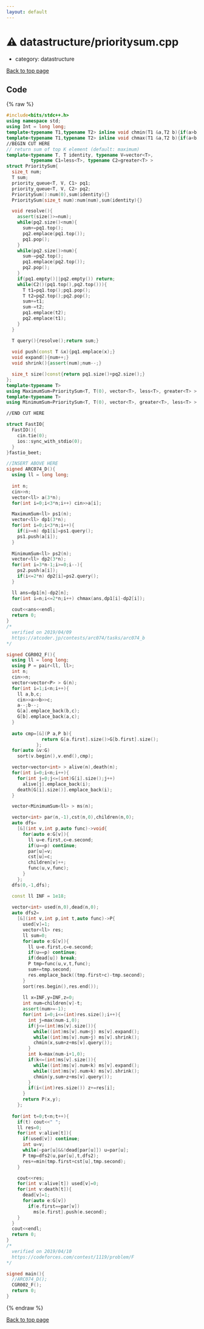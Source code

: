 ```yaml
---
layout: default
---
```


<!-- mathjax config similar to math.stackexchange -->
<script type="text/javascript" async
  src="https://cdnjs.cloudflare.com/ajax/libs/mathjax/2.7.5/MathJax.js?config=TeX-MML-AM_CHTML">
</script>
<script type="text/x-mathjax-config">
  MathJax.Hub.Config({
    TeX: { equationNumbers: { autoNumber: "AMS" }},
    tex2jax: {
      inlineMath: [ ['$','$'] ],
      processEscapes: true
    },
    "HTML-CSS": { matchFontHeight: false },
    displayAlign: "left",
    displayIndent: "2em"
  });
</script>

<script type="text/javascript" src="https://cdnjs.cloudflare.com/ajax/libs/jquery/3.4.1/jquery.min.js"></script>
<script src="https://cdn.jsdelivr.net/npm/jquery-balloon-js@1.1.2/jquery.balloon.min.js" integrity="sha256-ZEYs9VrgAeNuPvs15E39OsyOJaIkXEEt10fzxJ20+2I=" crossorigin="anonymous"></script>
<script type="text/javascript" src="../../assets/js/copy-button.js"></script>
<link rel="stylesheet" href="../../assets/css/copy-button.css" />


# :warning: datastructure/prioritysum.cpp
* category: datastructure


[Back to top page](../../index.html)



## Code
{% raw %}
```cpp
#include<bits/stdc++.h>
using namespace std;
using Int = long long;
template<typename T1,typename T2> inline void chmin(T1 &a,T2 b){if(a>b) a=b;}
template<typename T1,typename T2> inline void chmax(T1 &a,T2 b){if(a<b) a=b;}
//BEGIN CUT HERE
// return sum of top K element (default: maximum)
template<typename T, T identity, typename V=vector<T>,
         typename C1=less<T>, typename C2=greater<T> >
struct PrioritySum{
  size_t num;
  T sum;  
  priority_queue<T, V, C1> pq1;
  priority_queue<T, V, C2> pq2;
  PrioritySum():num(0),sum(identity){}
  PrioritySum(size_t num):num(num),sum(identity){}

  void resolve(){
    assert(size()>=num);
    while(pq2.size()<num){
      sum+=pq1.top();
      pq2.emplace(pq1.top());
      pq1.pop();
    }
    while(pq2.size()>num){
      sum-=pq2.top();
      pq1.emplace(pq2.top());
      pq2.pop();
    }
    if(pq1.empty()||pq2.empty()) return;
    while(C2()(pq1.top(),pq2.top())){
      T t1=pq1.top();pq1.pop();
      T t2=pq2.top();pq2.pop();
      sum+=t1;
      sum-=t2;
      pq1.emplace(t2);
      pq2.emplace(t1);
    }
  }

  T query(){resolve();return sum;}
  
  void push(const T &x){pq1.emplace(x);}
  void expand(){num++;}
  void shrink(){assert(num);num--;}

  size_t size()const{return pq1.size()+pq2.size();}
};
template<typename T>
using MaximumSum=PrioritySum<T, T(0), vector<T>, less<T>, greater<T> >;
template<typename T>
using MinimumSum=PrioritySum<T, T(0), vector<T>, greater<T>, less<T> >;

//END CUT HERE

struct FastIO{
  FastIO(){
    cin.tie(0);
    ios::sync_with_stdio(0);
  }
}fastio_beet;

//INSERT ABOVE HERE
signed ARC074_D(){
  using ll = long long;
  
  int n;
  cin>>n;
  vector<ll> a(3*n);
  for(int i=0;i<3*n;i++) cin>>a[i];

  MaximumSum<ll> ps1(n);
  vector<ll> dp1(3*n);
  for(int i=0;i<3*n;i++){
    if(i>=n) dp1[i]=ps1.query();
    ps1.push(a[i]);
  }
  
  MinimumSum<ll> ps2(n);
  vector<ll> dp2(3*n);
  for(int i=3*n-1;i>=0;i--){
    ps2.push(a[i]);
    if(i<=2*n) dp2[i]=ps2.query();
  }

  ll ans=dp1[n]-dp2[n];  
  for(int i=n;i<=2*n;i++) chmax(ans,dp1[i]-dp2[i]);
  
  cout<<ans<<endl;
  return 0;
}
/*
  verified on 2019/04/09
  https://atcoder.jp/contests/arc074/tasks/arc074_b 
*/

signed CGR002_F(){
  using ll = long long;
  using P = pair<ll, ll>;
  int n;
  cin>>n;  
  vector<vector<P> > G(n);
  for(int i=1;i<n;i++){
    ll a,b,c;
    cin>>a>>b>>c;
    a--;b--;
    G[a].emplace_back(b,c);
    G[b].emplace_back(a,c);
  }
  
  auto cmp=[&](P a,P b){
             return G[a.first].size()>G[b.first].size();
           };
  for(auto &v:G)
    sort(v.begin(),v.end(),cmp);

  vector<vector<int> > alive(n),death(n);
  for(int i=0;i<n;i++){
    for(int j=0;j<=(int)G[i].size();j++)
      alive[j].emplace_back(i);
    death[G[i].size()].emplace_back(i);
  }

  vector<MinimumSum<ll> > ms(n);

  vector<int> par(n,-1),cst(n,0),children(n,0);
  auto dfs=
    [&](int v,int p,auto func)->void{
      for(auto e:G[v]){
        ll u=e.first,c=e.second;
        if(u==p) continue;
        par[u]=v;
        cst[u]=c;
        children[v]++;
        func(u,v,func);
      }
    };
  dfs(0,-1,dfs);

  const ll INF = 1e18;
  
  vector<int> used(n,0),dead(n,0);
  auto dfs2=
    [&](int v,int p,int t,auto func)->P{
      used[v]=1;
      vector<ll> res;
      ll sum=0;
      for(auto e:G[v]){
        ll u=e.first,c=e.second;        
        if(u==p) continue;
        if(dead[u]) break;
        P tmp=func(u,v,t,func);
        sum+=tmp.second;
        res.emplace_back((tmp.first+c)-tmp.second);
      }
      sort(res.begin(),res.end());
      
      ll x=INF,y=INF,z=0;
      int num=children[v]-t;
      assert(num>=-1);
      for(int i=0;i<=(int)res.size();i++){
        int j=max(num-i,0);
        if(j<=(int)ms[v].size()){
          while((int)ms[v].num<j) ms[v].expand();
          while((int)ms[v].num>j) ms[v].shrink();
          chmin(x,sum+z+ms[v].query());
        }
        int k=max(num-i+1,0);
        if(k<=(int)ms[v].size()){
          while((int)ms[v].num<k) ms[v].expand();
          while((int)ms[v].num>k) ms[v].shrink();
          chmin(y,sum+z+ms[v].query());
        }
        if(i<(int)res.size()) z+=res[i];
      }      
      return P(x,y);
    };
  
  for(int t=0;t<n;t++){
    if(t) cout<<" ";
    ll res=0;
    for(int v:alive[t]){
      if(used[v]) continue;
      int u=v;
      while(~par[u]&&!dead[par[u]]) u=par[u];
      P tmp=dfs2(u,par[u],t,dfs2);
      res+=min(tmp.first+cst[u],tmp.second);
    }

    cout<<res;
    for(int v:alive[t]) used[v]=0;
    for(int v:death[t]){
      dead[v]=1;
      for(auto e:G[v])
        if(e.first==par[v])
          ms[e.first].push(e.second);
    }
  }  
  cout<<endl;
  return 0;
}
/*
  verified on 2019/04/10
  https://codeforces.com/contest/1119/problem/F
*/

signed main(){
  //ARC074_D();
  CGR002_F();
  return 0;
}

```
{% endraw %}

[Back to top page](../../index.html)

